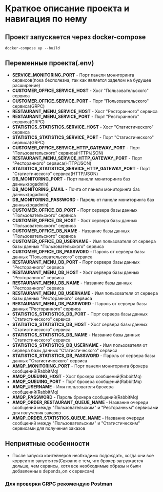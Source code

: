 # Краткое описание проекта и навигация по нему
## Проект запускается через docker-compose
```shell
docker-compose up --build
```
## Переменные проекта(.env)
- __SERVICE_MONITORING_PORT__ - Порт панели мониторинга сервисов(пока бесполезна, так как является заделом на будущее расширение)
- __CUSTOMER_OFFICE_SERVICE_HOST__ - Хост "Пользовательского" сервиса
- __CUSTOMER_OFFICE_SERVICE_PORT__ - Порт "Пользовательского" сервиса(GRPC)
- __RESTAURANT_MENU_SERVICE_HOST__ - Хост "Ресторанного" сервиса
- __RESTAURANT_MENU_SERVICE_PORT__ - Порт "Ресторанного" сервиса(GRPC)
- __STATISTICS_STATISTICS_SERVICE_HOST__ - Хост "Статистического" сервиса
- __STATISTICS_STATISTICS_SERVICE_PORT__ - Порт "Статистического" сервиса(GRPC)
- __CUSTOMER_OFFICE_SERVICE_HTTP_GATEWAY_PORT__ - Порт "Пользовательского" сервиса(HTTP/JSON)
- __RESTAURANT_MENU_SERVICE_HTTP_GATEWAY_PORT__ - Порт "Ресторанного" сервиса(HTTP/JSON)
- __STATISTICS_STATISTICS_SERVICE_HTTP_GATEWAY_PORT__ - Порт "Статистического" сервиса(HTTP/JSON)
- __DB_MONITORING_PORT__ - Порт панели мониторинга баз данных(pgadmin)
- __DB_MONITORING_EMAIL__ - Почта от панели мониторинга баз данных(pgadmin)
- __DB_MONITORING_PASSWORD__ - Пароль от панели мониторинга баз данных(pgadmin)
- __CUSTOMER_OFFICE_DB_PORT__ - Порт сервера базы данных "Пользовательского" сервиса
- __CUSTOMER_OFFICE_DB_HOST__ - Хост сервера базы данных "Пользовательского" сервиса
- __CUSTOMER_OFFICE_DB_NAME__ - Название базы данных "Пользовательского" сервиса
- __CUSTOMER_OFFICE_DB_USERNAME__ - Имя пользователя от сервера базы данных "Пользовательского" сервиса
- __CUSTOMER_OFFICE_DB_PASSWORD__ - Пароль от сервера базы данных "Пользовательского" сервиса
- __RESTAURANT_MENU_DB_PORT__ - Порт сервера базы данных "Ресторанного" сервиса
- __RESTAURANT_MENU_DB_HOST__ - Хост сервера базы данных "Ресторанного" сервиса
- __RESTAURANT_MENU_DB_NAME__ - Название базы данных "Ресторанного" сервиса
- __RESTAURANT_MENU_DB_USERNAME__ - Имя пользователя от сервера базы данных "Ресторанного" сервиса
- __RESTAURANT_MENU_DB_PASSWORD__ - Пароль от сервера базы данных "Ресторанного" сервиса
- __STATISTICS_STATISTICS_DB_PORT__ - Порт сервера базы данных "Статистического" сервиса
- __STATISTICS_STATISTICS_DB_HOST__ - Хост сервера базы данных "Статистического" сервиса
- __STATISTICS_STATISTICS_DB_NAME__ - Название базы данных "Статистического" сервиса
- __STATISTICS_STATISTICS_DB_USERNAME__ - Имя пользователя от сервера базы данных "Статистического" сервиса
- __STATISTICS_STATISTICS_DB_PASSWORD__ - Пароль от сервера базы данных "Статистического" сервиса
- __AMQP_MONITORING_PORT__ - Порт панели мониторинга брокера сообщений(RabbitMq)
- __AMQP_QUEUING_HOST__ - Хост брокера сообщений(RabbitMq)
- __AMQP_QUEUING_PORT__ - Порт брокера сообщений(RabbitMq)
- __AMQP_USERNAME__ - Имя пользователя брокера сообщений(RabbitMq)
- __AMQP_PASSWORD__ - Пароль брокера сообщений(RabbitMq)
- __AMQP_ORDER_RESTAURANT_QUEUE_NAME__ - Название очереди сообщений между "Пользовательским" и "Ресторанным" сервисами для получения заказов
- __AMQP_ORDER_STATISTICS_QUEUE_NAME__ - Название очереди сообщений между "Пользовательским" и "Статистическим" сервисами для получения заказов
## Неприятные особенности
- После запуска контейнеров необходимо подождать, когда они все корректно запустятся(Связано с тем, что брокер загружается дольше, чем сервисы, хотя все необходимые образы и были добавленны в depends_on к сервисам)

### Для проверки GRPC рекомендую Postman
